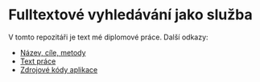 # Fulltextové vyhledávání jako služba

V tomto repozitáři je text mé diplomové práce. Další odkazy:

- [Název, cíle, metody](https://github.com/ludekvesely/diploma-thesis/blob/master/intro.md)
- [Text práce](https://github.com/ludekvesely/diploma-thesis/blob/master/thesis.md)
- [Zdrojové kódy aplikace](https://github.com/apisearch)
